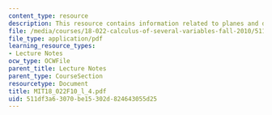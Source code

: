 ```yaml
---
content_type: resource
description: This resource contains information related to planes and distances.
file: /media/courses/18-022-calculus-of-several-variables-fall-2010/511df3a63070be15302d824643055d25_MIT18_022F10_l_4.pdf
file_type: application/pdf
learning_resource_types:
- Lecture Notes
ocw_type: OCWFile
parent_title: Lecture Notes
parent_type: CourseSection
resourcetype: Document
title: MIT18_022F10_l_4.pdf
uid: 511df3a6-3070-be15-302d-824643055d25
---
```

